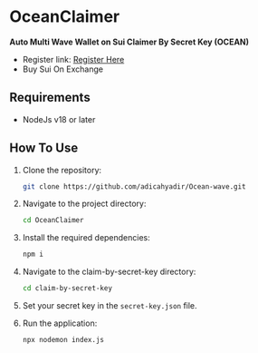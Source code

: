 # OceanClaimer

**Auto Multi Wave Wallet on Sui Claimer By Secret Key (OCEAN)**

- Register link: [Register Here](t.me/waveonsuibot/walletapp?startapp=1903868)
- Buy Sui On Exchange

## Requirements

- NodeJs v18 or later

## How To Use

1. Clone the repository:
    ```bash
    git clone https://github.com/adicahyadir/Ocean-wave.git
    ```

2. Navigate to the project directory:
    ```bash
    cd OceanClaimer
    ```

3. Install the required dependencies:
    ```bash
    npm i
    ```

4. Navigate to the claim-by-secret-key directory:
    ```bash
    cd claim-by-secret-key
    ```

5. Set your secret key in the `secret-key.json` file.

6. Run the application:
    ```bash
    npx nodemon index.js
    ```